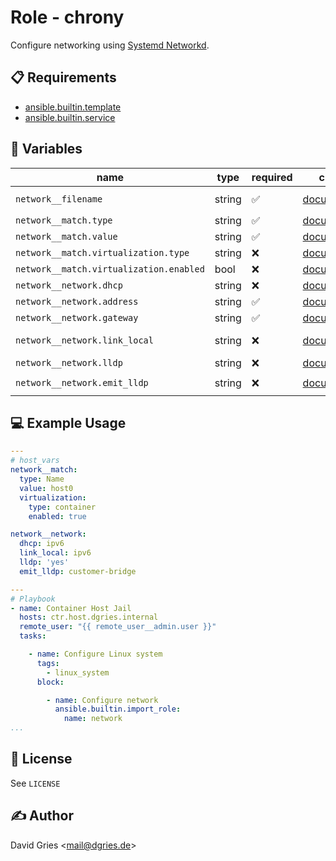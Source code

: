 # Role -  chrony

Configure networking using [Systemd Networkd](https://www.freedesktop.org/software/systemd/man/latest/systemd.network.html).

## 📋 Requirements

* [ansible.builtin.template](https://docs.ansible.com/ansible/latest/collections/ansible/builtin/template_module.html)
* [ansible.builtin.service](https://docs.ansible.com/ansible/latest/collections/ansible/builtin/service_module.html)

## 🧩 Variables

| name                                    | type   | required | choices                                                                                                                         | default           | description                                    |
| --------------------------------------- | ------ | -------- | ------------------------------------------------------------------------------------------------------------------------------- | ----------------- | ---------------------------------------------- |
| `network__filename`                     | string | ✅       | [documentation](https://www.freedesktop.org/software/systemd/man/latest/systemd.network.html#%5BMatch%5D%20Section%20Options)   |                   | destination file unter `/etc/systemd/network/` |
| `network__match.type`                   | string | ✅       | [documentation](https://www.freedesktop.org/software/systemd/man/latest/systemd.network.html#%5BMatch%5D%20Section%20Options)   | `Name`            | interface to match                             |
| `network__match.value`                  | string | ✅       | [documentation](https://www.freedesktop.org/software/systemd/man/latest/systemd.network.html#%5BMatch%5D%20Section%20Options)   | `eth0`            | interface to match                             |
| `network__match.virtualization.type`    | string | ❌       | [documentation](https://www.freedesktop.org/software/systemd/man/latest/systemd.network.html#%5BMatch%5D%20Section%20Options)   | `container`       | virtualization options                         |
| `network__match.virtualization.enabled` | bool   | ❌       | [documentation](https://www.freedesktop.org/software/systemd/man/latest/systemd.network.html#%5BMatch%5D%20Section%20Options)   | `false`           | virtualization enabled                         |
| `network__network.dhcp`                 | string | ❌       | [documentation](https://www.freedesktop.org/software/systemd/man/latest/systemd.network.html#%5BNetwork%5D%20Section%20Options) | `ipv6`            | enable DHCP                                    |
| `network__network.address`              | string | ✅       | [documentation](https://www.freedesktop.org/software/systemd/man/latest/systemd.network.html#%5BNetwork%5D%20Section%20Options) |                   | ip address                                     |
| `network__network.gateway`              | string | ✅       | [documentation](https://www.freedesktop.org/software/systemd/man/latest/systemd.network.html#%5BNetwork%5D%20Section%20Options) |                   | default gateway                                |
| `network__network.link_local`           | string | ❌       | [documentation](https://www.freedesktop.org/software/systemd/man/latest/systemd.network.html#%5BNetwork%5D%20Section%20Options) | `ipv6`            | enable link-local addressing                   |
| `network__network.lldp`                 | string | ❌       | [documentation](https://www.freedesktop.org/software/systemd/man/latest/systemd.network.html#%5BNetwork%5D%20Section%20Options) | `'yes'`           | enable LLDP                                    |
| `network__network.emit_lldp`            | string | ❌       | [documentation](https://www.freedesktop.org/software/systemd/man/latest/systemd.network.html#%5BNetwork%5D%20Section%20Options) | `customer-bridge` | emit LLDP                                      |

## 💻 Example Usage

```yaml
---
# host_vars
network__match:
  type: Name
  value: host0
  virtualization:
    type: container
    enabled: true

network__network:
  dhcp: ipv6
  link_local: ipv6
  lldp: 'yes'
  emit_lldp: customer-bridge

---
# Playbook
- name: Container Host Jail
  hosts: ctr.host.dgries.internal
  remote_user: "{{ remote_user__admin.user }}"
  tasks:

    - name: Configure Linux system
      tags:
        - linux_system
      block:

        - name: Configure network
          ansible.builtin.import_role:
            name: network
...
```

## 📜 License

See `LICENSE`

## ✍️ Author

David Gries <<mail@dgries.de>>
